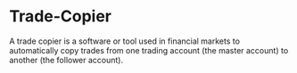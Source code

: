 # Trade-Copier
A trade copier is a software or tool used in financial markets to automatically copy trades from one trading account (the master account) to another (the follower account).
